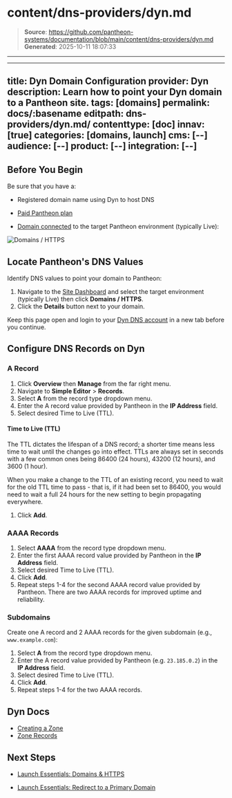 # content/dns-providers/dyn.md

> **Source**: https://github.com/pantheon-systems/documentation/blob/main/content/dns-providers/dyn.md
> **Generated**: 2025-10-11 18:07:33

---

---
title: Dyn Domain Configuration
provider: Dyn
description: Learn how to point your Dyn domain to a Pantheon site.
tags: [domains]
permalink: docs/:basename
editpath: dns-providers/dyn.md/
contenttype: [doc]
innav: [true]
categories: [domains, launch]
cms: [--]
audience: [--]
product: [--]
integration: [--]
---
## Before You Begin
Be sure that you have a:


- Registered domain name using Dyn to host DNS

- [Paid Pantheon plan](/guides/launch/plans)

- [Domain connected](/guides/launch/domains) to the target Pantheon environment (typically Live):

 ![Domains / HTTPS](../../images/dashboard/new-dashboard/2024/_domainadded.png)

## Locate Pantheon's DNS Values
Identify DNS values to point your domain to Pantheon:

1. Navigate to the [Site Dashboard](/guides/account-mgmt/workspace-sites-teams/sites#site-dashboard) and select the target environment (typically <Icon icon="wavePulse" /> Live) then click **<Icon icon="global" /> Domains / HTTPS**.
2. Click the **Details** button next to your domain.

Keep this page open and login to your [Dyn DNS account](https://portal.dynect.net/login/) in a new tab before you continue.

## Configure DNS Records on Dyn

### A Record
1. Click **Overview** then **Manage** from the far right menu.
1. Navigate to **Simple Editor** > **Records**.
1. Select **A** from the record type dropdown menu.
1. Enter the A record value provided by Pantheon in the **IP Address** field.
1. Select desired Time to Live (TTL).

  <Accordion title="Learn More" id="ttl" icon="info-sign">

  #### Time to Live (TTL)

  The TTL dictates the lifespan of a DNS record; a shorter time means less time to wait until the changes go into effect. TTLs are always set in seconds with a few common ones being 86400 (24 hours), 43200 (12 hours), and 3600 (1 hour).

  When you make a change to the TTL of an existing record, you need to wait for the old TTL time to pass - that is, if it had been set to 86400, you would need to wait a full 24 hours for the new setting to begin propagating everywhere.

  </Accordion>

1. Click **Add**.

### AAAA Records
1. Select **AAAA** from the record type dropdown menu.
1. Enter the first AAAA record value provided by Pantheon in the **IP Address** field.
1. Select desired Time to Live (TTL).
1. Click **Add**.
1. Repeat steps 1-4 for the second AAAA record value provided by Pantheon. There are two AAAA records for improved uptime and reliability.

### Subdomains
Create one A record and 2 AAAA records for the given subdomain (e.g., `www.example.com`):

1. Select **A** from the record type dropdown menu.
2. Enter the A record value provided by Pantheon (e.g. `23.185.0.2`) in the **IP Address** field.
3. Select desired Time to Live (TTL).
4. Click **Add**.
5. Repeat steps 1-4 for the two AAAA records.

## Dyn Docs

* [Creating a Zone](https://help.dyn.com/creating-a-zone/)
* [Zone Records](https://help.dyn.com/zone-records/)

## Next Steps

* [Launch Essentials: Domains & HTTPS](/guides/launch/domains)

* [Launch Essentials: Redirect to a Primary Domain](/guides/launch/redirects)
